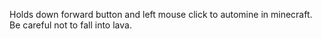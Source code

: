 Holds down forward button and left mouse click to automine in minecraft. Be careful not to fall into lava.